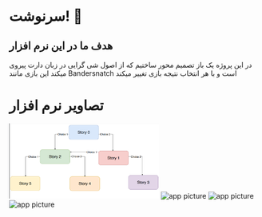 
# سرنوشت! 🤔

## هدف ما در این نرم افزار

در این پروژه یک باز تصمیم محور ساختیم که از اصول شی گرایی در زبان دارت پیروی میکند
این بازی مانند Bandersnatch است و با هر انتخاب نتیجه بازی تغییر میکند

# تصاویر نرم افزار
<img alt="app picture" src="https://github.com/m8811163008/destiny-game/blob/master/images/0.jpg?raw=true" width="300px">
<img alt="app picture" src="https://github.com/m8811163008/destiny-game/blob/master/images/1.jpeg?raw=true" width="300px">
<img alt="app picture" src="https://github.com/m8811163008/destiny-game/blob/master/images/2.jpeg?raw=true" width="300px">
<img alt="app picture" src="https://github.com/m8811163008/destiny-game/blob/master/images/3.jpeg?raw=true" width="300px">
